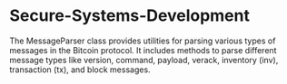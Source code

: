 # Secure-Systems-Development
The MessageParser class provides utilities for parsing various types of messages in the Bitcoin protocol. It includes methods to parse different message types like version, command, payload, verack, inventory (inv), transaction (tx), and block messages.
